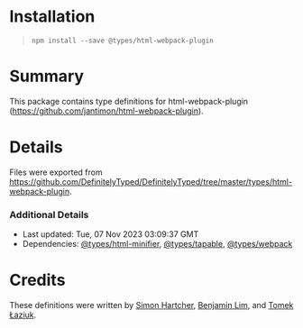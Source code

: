 # Installation
> `npm install --save @types/html-webpack-plugin`

# Summary
This package contains type definitions for html-webpack-plugin (https://github.com/jantimon/html-webpack-plugin).

# Details
Files were exported from https://github.com/DefinitelyTyped/DefinitelyTyped/tree/master/types/html-webpack-plugin.

### Additional Details
 * Last updated: Tue, 07 Nov 2023 03:09:37 GMT
 * Dependencies: [@types/html-minifier](https://npmjs.com/package/@types/html-minifier), [@types/tapable](https://npmjs.com/package/@types/tapable), [@types/webpack](https://npmjs.com/package/@types/webpack)

# Credits
These definitions were written by [Simon Hartcher](https://github.com/deevus), [Benjamin Lim](https://github.com/bumbleblym), and [Tomek Łaziuk](https://github.com/tlaziuk).
